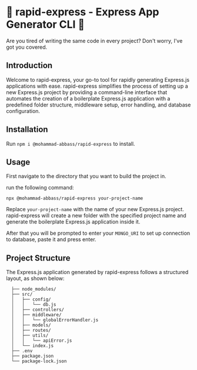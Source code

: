# 🚀 rapid-express - Express App Generator CLI 🚀

Are you tired of writing the same code in every project? Don't worry, I've got you covered.

## Introduction

Welcome to rapid-express, your go-to tool for rapidly generating Express.js applications with ease. rapid-express simplifies the process of setting up a new Express.js project by providing a command-line interface that automates the creation of a boilerplate Express.js application with a predefined folder structure, middleware setup, error handling, and database configuration.

## Installation

Run `npm i @mohammad-abbass/rapid-express` to install.

## Usage

First navigate to the directory that you want to build the project in.

run the following command:

`npx @mohammad-abbass/rapid-express your-project-name
`

Replace `your-project-name` with the name of your new Express.js project. rapid-express will create a new folder with the specified project name and generate the boilerplate Express.js application inside it.

After that you will be prompted to enter your `MONGO_URI` to set up connection to database, paste it and press enter.

## Project Structure

The Express.js application generated by rapid-express follows a structured layout, as shown below:

```my-express-app/
  ├── node_modules/
  ├── src/
  │   ├── config/
  │   │   └── db.js
  │   ├── controllers/
  │   ├── middleware/
  │   │   └── globalErrorHandler.js
  │   ├── models/
  │   ├── routes/
  │   ├── utils/
  │   │   └── apiError.js
  │   └── index.js
  ├── .env
  ├── package.json
  └── package-lock.json

```

